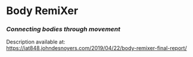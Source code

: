 # Body RemiXer

### _Connecting bodies through movement_

Description available at: https://iat848.johndesnoyers.com/2019/04/22/body-remixer-final-report/
